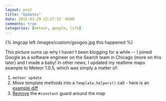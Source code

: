 ```yaml
---
layout: post
title: "Updates"
date: 2015-03-29 22:27:33 -0500
comments: true
categories: [meteor, google, life]
---
```

{% imgcap left /images/custom/googoo.jpg this happened %} 

This picture sums up why I haven't been blogging for a while -- I joined Google as a software engineer on the Search team in Chicago (more on this later) and I made a baby! In other news, I updated my realtime maps example to Meteor 1.0.5, which was simply a matter of:

1. `meteor update`
2. Move template methods into a `Template.helpers()` call - here is an [example diff](https://github.com/pkaushik/parties/commit/42295a2896237d953a5d5ff2a846ab474103aec2)
3. [Remove](https://github.com/meteor/meteor/wiki/Using-Blaze#no-more-constant-isolate-or-preserve) the `#constant` guard around the map
